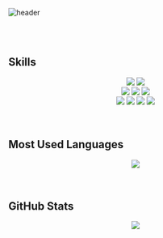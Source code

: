 ![header](https://capsule-render.vercel.app/api?type=waving&color=FAB0B2&height=250&section=header&text=Frontend%20Developer&fontSize=60&fontColor=ffffff)

</br>

</br>

## Skills 

<div align="center">
    <img src="https://img.shields.io/badge/javascript-F7DF1E?style=for-the-badge&logo=javascript&logoColor=black"> 
    <img src="https://img.shields.io/badge/typescript-3178C6?style=for-the-badge&logo=typescript&logoColor=white"> 
    <br>
    <img src="https://img.shields.io/badge/react-61DAFB?style=for-the-badge&logo=react&logoColor=black">
     <img src="https://img.shields.io/badge/react native-61DAFB?style=for-the-badge&logo=react&logoColor=black">  <img src="https://img.shields.io/badge/vue.js-4FC08D?style=for-the-badge&logo=vue.js&logoColor=white"> 
<br>
    <img src="https://img.shields.io/badge/html5-E34F26?style=for-the-badge&logo=html5&logoColor=white"> <img src="https://img.shields.io/badge/css-1572B6?style=for-the-badge&logo=css3&logoColor=white">   <img src="https://img.shields.io/badge/django-092E20?style=for-the-badge&logo=django&logoColor=white">     <img src="https://img.shields.io/badge/python-3776AB?style=for-the-badge&logo=python&logoColor=white">
</div>

</br>

</br>

## Most Used Languages

<div align="center">
   <img src="https://github-readme-stats.vercel.app/api/top-langs/?username=1seul357&hide=java&layout=compact">
</div>

</br>

</br>

## GitHub Stats

<div align="center">
    <img src="https://github-readme-stats.vercel.app/api?username=1seul357&show_icons=true&theme=radical">
</div>
